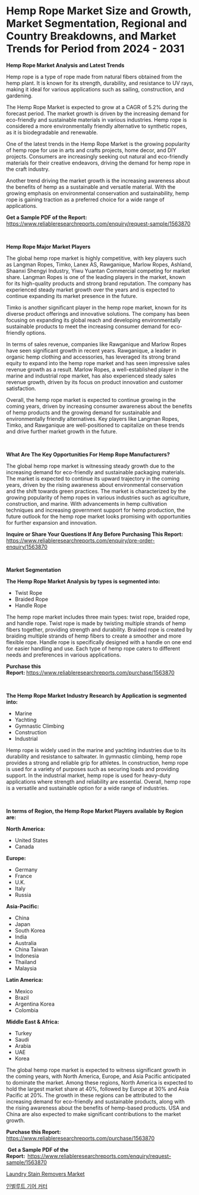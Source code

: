 <p><h1>Hemp Rope Market Size and Growth, Market Segmentation, Regional and Country Breakdowns, and Market Trends for Period from 2024 -  2031</h1></p><p><strong>Hemp Rope Market Analysis and Latest Trends</strong></p>
<p><p>Hemp rope is a type of rope made from natural fibers obtained from the hemp plant. It is known for its strength, durability, and resistance to UV rays, making it ideal for various applications such as sailing, construction, and gardening.</p><p>The Hemp Rope Market is expected to grow at a CAGR of 5.2% during the forecast period. The market growth is driven by the increasing demand for eco-friendly and sustainable materials in various industries. Hemp rope is considered a more environmentally friendly alternative to synthetic ropes, as it is biodegradable and renewable.</p><p>One of the latest trends in the Hemp Rope Market is the growing popularity of hemp rope for use in arts and crafts projects, home decor, and DIY projects. Consumers are increasingly seeking out natural and eco-friendly materials for their creative endeavors, driving the demand for hemp rope in the craft industry.</p><p>Another trend driving the market growth is the increasing awareness about the benefits of hemp as a sustainable and versatile material. With the growing emphasis on environmental conservation and sustainability, hemp rope is gaining traction as a preferred choice for a wide range of applications.</p></p>
<p><strong>Get a Sample PDF of the Report:&nbsp;</strong> <a href="https://www.reliableresearchreports.com/enquiry/request-sample/1563870">https://www.reliableresearchreports.com/enquiry/request-sample/1563870</a></p>
<p>&nbsp;</p>
<p><strong>Hemp Rope Major Market Players</strong></p>
<p><p>The global hemp rope market is highly competitive, with key players such as Langman Ropes, Timko, Lanex AS, Rawganique, Marlow Ropes, Ashland, Shaanxi Shengyi Industry, Yiwu Yuantan Commercial competing for market share. Langman Ropes is one of the leading players in the market, known for its high-quality products and strong brand reputation. The company has experienced steady market growth over the years and is expected to continue expanding its market presence in the future.</p><p>Timko is another significant player in the hemp rope market, known for its diverse product offerings and innovative solutions. The company has been focusing on expanding its global reach and developing environmentally sustainable products to meet the increasing consumer demand for eco-friendly options.</p><p>In terms of sales revenue, companies like Rawganique and Marlow Ropes have seen significant growth in recent years. Rawganique, a leader in organic hemp clothing and accessories, has leveraged its strong brand equity to expand into the hemp rope market and has seen impressive sales revenue growth as a result. Marlow Ropes, a well-established player in the marine and industrial rope market, has also experienced steady sales revenue growth, driven by its focus on product innovation and customer satisfaction.</p><p>Overall, the hemp rope market is expected to continue growing in the coming years, driven by increasing consumer awareness about the benefits of hemp products and the growing demand for sustainable and environmentally friendly alternatives. Key players like Langman Ropes, Timko, and Rawganique are well-positioned to capitalize on these trends and drive further market growth in the future.</p></p>
<p>&nbsp;</p>
<p><strong>What Are The Key Opportunities For Hemp Rope Manufacturers?</strong></p>
<p><p>The global hemp rope market is witnessing steady growth due to the increasing demand for eco-friendly and sustainable packaging materials. The market is expected to continue its upward trajectory in the coming years, driven by the rising awareness about environmental conservation and the shift towards green practices. The market is characterized by the growing popularity of hemp ropes in various industries such as agriculture, construction, and marine. With advancements in hemp cultivation techniques and increasing government support for hemp production, the future outlook for the hemp rope market looks promising with opportunities for further expansion and innovation.</p></p>
<p><strong>Inquire or Share Your Questions If Any Before Purchasing This Report:</strong> <a href="https://www.reliableresearchreports.com/enquiry/pre-order-enquiry/1563870">https://www.reliableresearchreports.com/enquiry/pre-order-enquiry/1563870</a></p>
<p>&nbsp;</p>
<p><strong>Market Segmentation</strong></p>
<p><strong>The Hemp Rope Market Analysis by types is segmented into:</strong></p>
<p><ul><li>Twist Rope</li><li>Braided Rope</li><li>Handle Rope</li></ul></p>
<p><p>The hemp rope market includes three main types: twist rope, braided rope, and handle rope. Twist rope is made by twisting multiple strands of hemp fibers together, providing strength and durability. Braided rope is created by braiding multiple strands of hemp fibers to create a smoother and more flexible rope. Handle rope is specifically designed with a handle on one end for easier handling and use. Each type of hemp rope caters to different needs and preferences in various applications.</p></p>
<p><strong>Purchase this Report:&nbsp;</strong><a href="https://www.reliableresearchreports.com/purchase/1563870">https://www.reliableresearchreports.com/purchase/1563870</a></p>
<p>&nbsp;</p>
<p><strong>The Hemp Rope Market Industry Research by Application is segmented into:</strong></p>
<p><ul><li>Marine</li><li>Yachting</li><li>Gymnastic Climbing</li><li>Construction</li><li>Industrial</li></ul></p>
<p><p>Hemp rope is widely used in the marine and yachting industries due to its durability and resistance to saltwater. In gymnastic climbing, hemp rope provides a strong and reliable grip for athletes. In construction, hemp rope is used for a variety of purposes such as securing loads and providing support. In the industrial market, hemp rope is used for heavy-duty applications where strength and reliability are essential. Overall, hemp rope is a versatile and sustainable option for a wide range of industries.</p></p>
<p>&nbsp;</p>
<p><strong>In terms of Region, the Hemp Rope Market Players available by Region are:</strong></p>
<p>
    <p> <strong> North America: </strong>
        <ul>
            <li>United States</li>
            <li>Canada</li>
        </ul>
        </p> 
    <p> <strong> Europe: </strong>
        <ul>
            <li>Germany</li>
            <li>France</li>
            <li>U.K.</li>
            <li>Italy</li>
            <li>Russia</li>
        </ul>
        </p> 
    <p> <strong> Asia-Pacific: </strong>
        <ul>
            <li>China</li>
            <li>Japan</li>
            <li>South Korea</li>
            <li>India</li>
            <li>Australia</li>
            <li>China Taiwan</li>
            <li>Indonesia</li>
            <li>Thailand</li>
            <li>Malaysia</li>
        </ul>
        </p> 
    <p> <strong> Latin America: </strong>
        <ul>
            <li>Mexico</li>
            <li>Brazil</li>
            <li>Argentina Korea</li>
            <li>Colombia</li>
        </ul>
        </p> 
    <p> <strong> Middle East & Africa: </strong>
        <ul>
            <li>Turkey</li>
            <li>Saudi</li>
            <li>Arabia</li>
            <li>UAE</li>
            <li>Korea</li>
        </ul>
    </p>
    </p>
<p><p>The global hemp rope market is expected to witness significant growth in the coming years, with North America, Europe, and Asia Pacific anticipated to dominate the market. Among these regions, North America is expected to hold the largest market share at 40%, followed by Europe at 30% and Asia Pacific at 20%. The growth in these regions can be attributed to the increasing demand for eco-friendly and sustainable products, along with the rising awareness about the benefits of hemp-based products. USA and China are also expected to make significant contributions to the market growth.</p></p>
<p><strong>Purchase this Report: </strong><a href="https://www.reliableresearchreports.com/purchase/1563870">https://www.reliableresearchreports.com/purchase/1563870</a></p>
<p>&nbsp;<strong>Get a Sample PDF of the Report:&nbsp;&nbsp;</strong><a href="https://www.reliableresearchreports.com/enquiry/request-sample/1563870">https://www.reliableresearchreports.com/enquiry/request-sample/1563870</a></p>
<p><strong></strong></p>
<p><p><a href="https://github.com/YashRP12/Market-Research-Report-List-3/blob/main/laundry-stain-removers-market.md">Laundry Stain Removers Market</a></p><p><a href="https://github.com/qpfbabw35734906/Market-Research-Report-List-1/blob/main/93630925363.md">인벌루트 기어 커터</a></p></p>